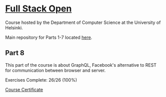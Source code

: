 # [Full Stack Open](https://fullstackopen.com/en/)
Course hosted by the Department of Computer Science at the University of Helsinki. 

Main repository for Parts 1-7 located [here](https://github.com/leebissessar5/full-stack-open).

## Part 8
This part of the course is about GraphQL, Facebook's alternative to REST for communication between browser and server.

Exercises Complete: 26/26 (100%)

[Course Certificate](https://studies.cs.helsinki.fi/stats/api/certificate/fs-graphql/en/e28b42719990911dd37ab85ea1305c65)